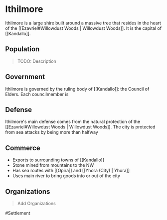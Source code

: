 # Ithilmore
Ithilmore is a large shire built around a massive tree that resides in the heart of the [[Ezavriel#Willowdust Woods | Willowdust Woods]]. It is the capital of [[Kandallo]]. 

## Population
> TODO: Description

## Government
Ithilmore is governed by the ruling body of [[Kandallo]]: the Council of Elders. Each councilmember is 

## Defense
Ithilmore's main defense comes from the natural protection of the [[Ezavriel#Willowdust Woods | Willowdust Woods]]. The city is protected from sea attacks by being more than halfway 

## Commerce
- Exports to surrounding towns of [[Kandallo]]
- Stone mined from mountains to the NW
- Has sea routes with [[Opira]] and [[Yhora (City) | Yhora]]
- Uses main river to bring goods into or out of the city

## Organizations
> Add Organizations

#Settlement